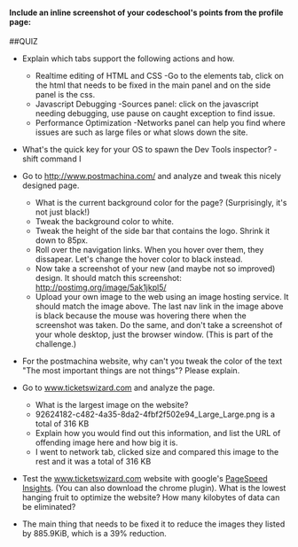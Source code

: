 #### Include an inline screenshot of your codeschool's points from the profile page:

<!-- Modify the Markdown to include your answers. Don't delete the questions! -->

##QUIZ
* Explain which tabs support the following actions and how.
  * Realtime editing of HTML and CSS
   -Go to the elements tab, click on the html that needs to be fixed in the main panel and on the side panel is the css.
  * Javascript Debugging
  -Sources panel: click on the javascript needing debugging, use pause on caught exception to find issue.
  * Performance Optimization 
  -Networks panel can help you find where issues are such as large files or what slows down the site.

* What's the quick key for your OS to spawn the Dev Tools inspector?
-shift command I

* Go to http://www.postmachina.com/ and analyze and tweak this nicely designed page.
  * What is the current background color for the page?  (Surprisingly, it's not just black!)
  * Tweak the background color to white.
  * Tweak the height of the side bar that contains the logo.  Shrink it down to 85px.
  * Roll over the navigation links.  When you hover over them, they dissapear.  Let's change the hover color to black instead.
  * Now take a screenshot of your new (and maybe not so improved) design.  It should match this screenshot: http://postimg.org/image/5ak1jkpl5/
  * Upload your own image to the web using an image hosting service.  It should match the image above. The last nav link in the image above is black because the mouse was hovering there when the screenshot was taken. Do the same, and don't take a screenshot of your whole desktop, just the browser window. (This is part of the challenge.)

* For the postmachina website, why can't you tweak the color of the text "The most important things are not things"?  Please explain.

* Go to www.ticketswizard.com and analyze the page.  
  * What is the largest image on the website? 
  - 92624182-c482-4a35-8da2-4fbf2f502e94_Large_Large.png is a total of 316 KB
  * Explain how you would find out this information, and list the URL of offending image here and how big it is.
  - I went to network tab, clicked size and compared this image to the rest and it was a total of 316 KB
  
* Test the www.ticketswizard.com website with google's [PageSpeed Insights](http://www.ticketswizard.com/).  (You can also download the chrome plugin).  What is the lowest hanging fruit to optimize the website?  How many kilobytes of data can be eliminated?
 - The main thing that needs to be fixed it to reduce the images they listed by 885.9KiB, which is a 39% reduction.
